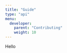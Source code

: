 ```yaml
---
title: "Guide"
type: "api"
menu:
  developer:
    parent: "Contributing"
    weight: 10
---
```


Hello
